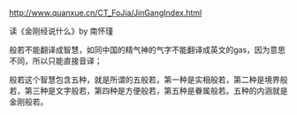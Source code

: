 http://www.quanxue.cn/CT_FoJia/JinGangIndex.html

读《金刚经说什么》by 南怀瑾

般若不能翻译成智慧，如同中国的精气神的气字不能翻译成英文的gas，因为意思不同，所以只能直接音译；

般若这个智慧包含五种，就是所谓的五般若，第一种是实相般若，第二种是境界般若，第三种是文字般若，第四种是方便般若，第五种是眷属般若。五种的内涵就是金刚般若。

